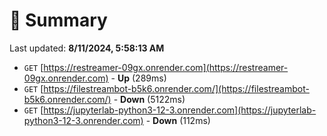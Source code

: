 # 📖 Summary
Last updated: **8/11/2024, 5:58:13 AM**

- `GET` [https://restreamer-09gx.onrender.com](https://restreamer-09gx.onrender.com) - **Up** (289ms)
- `GET` [https://filestreambot-b5k6.onrender.com/](https://filestreambot-b5k6.onrender.com/) - **Down** (5122ms)
- `GET` [https://jupyterlab-python3-12-3.onrender.com](https://jupyterlab-python3-12-3.onrender.com) - **Down** (112ms)
